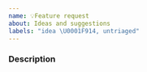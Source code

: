 ```yaml
---
name: 💡Feature request
about: Ideas and suggestions
labels: "idea \U0001F914, untriaged"
---
```


<!--
## Keep in mind: our scope

This is not a general purpose drag and drop library and is attempting to create an experience that is more physical than standard drag and drop interactions on the web.

Before raising a new feature please ensure that it falls within the philosophy of the library.

https://github.com/atlassian/react-beautiful-dnd/blob/master/docs/about/design-principles.md#foundational-idea-physicality

All features need to have a clear and generally applicable keyboard interaction pattern in order for us to deliver on our core goal of being highly accessible.
-->

### Description

<!-- What would you like to see added? -->
